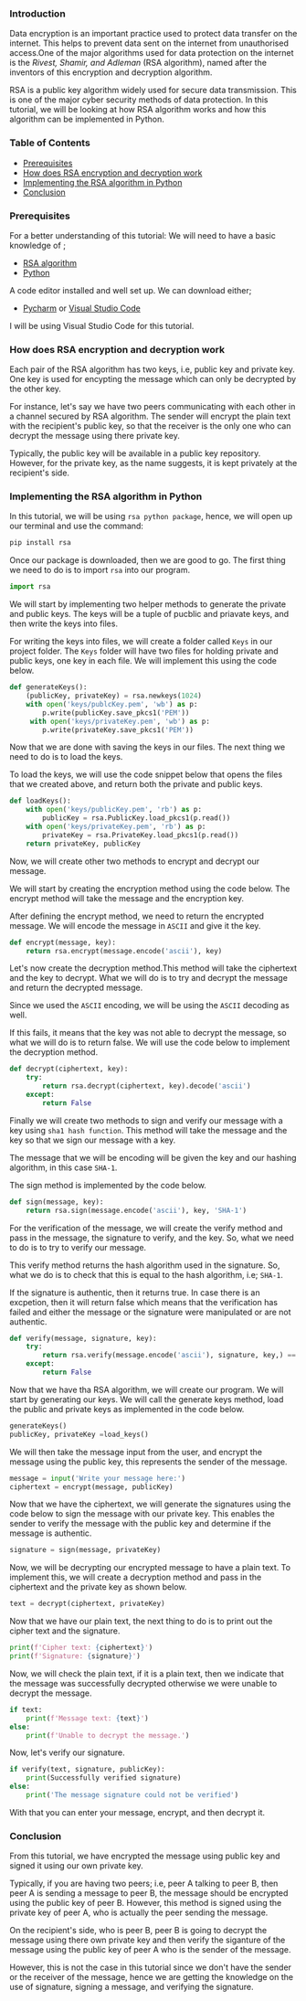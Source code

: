 ### Introduction
Data encryption is an important practice used to protect data transfer on the internet. This helps to prevent data sent on the internet from unauthorised access.One of the major algorithms used for data protection on the internet is the *Rivest, Shamir, and Adleman* (RSA algorithm), named after the inventors of this encryption and decryption algorithm.

RSA is a public key algorithm widely used for secure data transmission. This is one of the major cyber security methods of data protection. In this tutorial, we will be looking at how RSA algorithm works and how this algorithm can be implemented in Python.

### Table of Contents
- [Prerequisites](#prerequisites)
- [How does RSA encryption and decryption work](#how-does-rsa-encryption-and-decryption-work)
- [Implementing the RSA algorithm in Python](#implementing-the-rsa-algorithm-in-python)
- [Conclusion](#conclusion)

### Prerequisites
For a better understanding of this tutorial:
We will need to have a basic knowledge of ;
- [RSA algorithm](https://www.tutorialspoint.com/cryptography_with_python/cryptography_with_python_understanding_rsa_algorithm.htm)
- [Python](https://www.javatpoint.com/python-tutorial)

A code editor installed and well set up. We can download either;
- [Pycharm](https://www.filehorse.com/download-pycharm/) or [Visual Studio Code](https://code.visualstudio.com/download)

I will be using Visual Studio Code for this tutorial.

### How does RSA encryption and decryption work
Each pair of the RSA algorithm has two keys, i.e, public key and private key. One key is used for encypting the message which can only be decrypted by the other key.

For instance, let's say we have two peers communicating with each other in a channel secured by RSA algorithm. The sender will encrypt the plain text with the recipient's public key, so that the receiver is the only one who can decrypt the message using there private key.

Typically, the public key will be available in a public key repository. However, for the private key, as the name suggests, it is kept privately at the recipient's side.

### Implementing the RSA algorithm in Python
In this tutorial, we will be using `rsa python package`, hence, we will open up our terminal and use the command:

```bash
pip install rsa
```

Once our package is downloaded, then we are good to go. The first thing we need to do is to import `rsa` into our program.

```python
import rsa
```

We will start by implementing two helper methods to generate the private and public keys. The keys will be a tuple of pucblic and priavate keys, and then write the keys into files.

For writing the keys into files, we will create a folder called `Keys` in our project folder. The `Keys` folder will have two files for holding private and public keys, one key in each file. We will implement this using the code below.

```python
def generateKeys():
    (publicKey, privateKey) = rsa.newkeys(1024)
    with open('keys/publcKey.pem', 'wb') as p:
        p.write(publicKey.save_pkcs1('PEM'))
     with open('keys/privateKey.pem', 'wb') as p:
        p.write(privateKey.save_pkcs1('PEM'))
```

Now that we are done with saving the keys in our files. The next thing we need to do is to load the keys.

To load the keys, we will use the code snippet below that opens the files that we created above, and return both the private and public keys.

```python
def loadKeys():
    with open('keys/publicKey.pem', 'rb') as p:
        publicKey = rsa.PublicKey.load_pkcs1(p.read())
    with open('keys/privateKey.pem', 'rb') as p:
        privateKey = rsa.PrivateKey.load_pkcs1(p.read())
    return privateKey, publicKey
```

Now, we will create other two methods to encrypt and decrypt our message.

We will start by creating the encryption method using the code below. The encrypt method will take the message and the encryption key.

After defining the encrypt method, we need to return the encrypted message. We will encode the message in `ASCII` and give it the key.

```Python
def encrypt(message, key):
    return rsa.encrypt(message.encode('ascii'), key)
```

Let's now create the decryption method.This method will take the ciphertext and the key to decrypt. What we will do is to try and decrypt the message and return the decrypted message.

Since we used the `ASCII` encoding, we will be using the `ASCII` decoding as well.

If this fails, it means that the key was not able to decrypt the message, so what we will do is to return false. We will use the code below to implement the decryption method.

```Python
def decrypt(ciphertext, key):
    try:
        return rsa.decrypt(ciphertext, key).decode('ascii')
    except:
        return False
```

Finally we will create two methods to sign and verify our message with a key using `sha1 hash function`. This method will take the message and the key so that we sign our message with a key.

The message that we will be encoding will be given the key and our hashing algorithm, in this case `SHA-1`.

The sign method is implemented by the code below.

```Python
def sign(message, key):
    return rsa.sign(message.encode('ascii'), key, 'SHA-1')
```

For the verification of the message, we will create the verify method and pass in the message, the signature to verify, and the key. So, what we need to do is to try to verify our message.

This verify method returns the hash algorithm used in the signature. So, what we do is to check that this is equal to the hash algorithm, i.e; `SHA-1`.

If the signature is authentic, then it returns true. In case there is an excpetion, then it will return false which means that the verification has failed and either the message or the signature were manipulated or are not authentic.

```Python
def verify(message, signature, key):
    try:
        return rsa.verify(message.encode('ascii'), signature, key,) == 'SHA-1'
    except:
        return False
```

Now that we have tha RSA algorithm, we will create our program. We will start by generating our keys. We will call the generate keys method, load the public and private keys as implemented in the code below.

```Python
generateKeys()
publicKey, privateKey =load_keys()
```

We will then take the message input from the user, and encrypt the message using the public key, this represents the sender of the message.

```Python
message = input('Write your message here:')
ciphertext = encrypt(message, publicKey)
```

Now that we have the ciphertext, we will generate the signatures using the code below to sign the message with our private key. This enables the sender to verify the message with the public key and determine if the message is authentic.

```Python
signature = sign(message, privateKey)
```

Now, we will be decrypting our encrypted message to have a plain text. To implement this, we will create a decryption method and pass in the ciphertext and the private key as shown below.

```Python
text = decrypt(ciphertext, privateKey)
```

Now that we have our plain text, the next thing to do is to print out the cipher text and the  signature.

```Python
print(f'Cipher text: {ciphertext}')
print(f'Signature: {signature}')
```

Now, we will check the plain text, if it is a plain text, then we indicate that the message was successfully decrypted otherwise we were unable to decrypt the message.

```Python
if text:
    print(f'Message text: {text}')
else:
    print(f'Unable to decrypt the message.')
```

Now, let's verify our signature.

```Python
if verify(text, signature, publicKey):
    print(Successfully verified signature)
else:
    print('The message signature could not be verified')
```

With that you can enter your message, encrypt, and then decrypt it.

### Conclusion
From this tutorial, we have encrypted the message using public key and signed it using our own private key.

Typically, if you are having two peers; i.e, peer A talking to peer B, then peer A is sending a message to peer B, the message should be encrypted using the public key of peer B. However, this method is signed using the private key of peer A, who is actually the peer sending the message.

On the recipient's side, who is peer B, peer B is going to decrypt the message using there own private key and then verify the siganture of the message using the public key of peer A who is the sender of the message.

However, this is not the case in this tutorial since we don't have the sender or the receiver of the message, hence we are getting the knowledge on the use of signature, signing a message, and verifying the signature.
